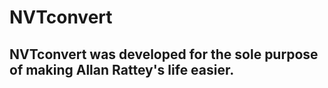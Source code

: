 # NVTconvert

## NVTconvert was developed for the sole purpose of making Allan Rattey's life easier.
 
